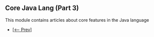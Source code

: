 ## Core Java Lang (Part 3)

This module contains articles about core features in the Java language

- [[<-- Prev]](/core-java-modules/core-java-lang-2)
